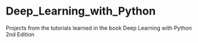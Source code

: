 # Deep_Learning_with_Python
Projects from the tutorials learned in the book Deep Learning with Python 2nd Edition
